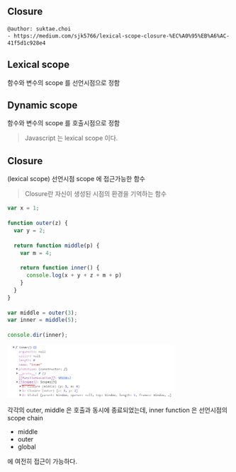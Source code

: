 ## Closure

```
@author: suktae.choi
- https://medium.com/sjk5766/lexical-scope-closure-%EC%A0%95%EB%A6%AC-41f5d1c928e4
```

## Lexical scope
함수와 변수의 scope 를 선언시점으로 정함

## Dynamic scope
함수와 변수의 scope 를 호출시점으로 정함

> Javascript 는 lexical scope 이다.

## Closure
(lexical scope) 선언시점 scope 에 접근가능한 함수

> Closure란 자신이 생성된 시점의 환경을 기억하는 함수

```javascript
var x = 1;

function outer(z) {
  var y = 2;
  
  return function middle(p) {
    var m = 4;
    
    return function inner() {
      console.log(x + y + z + m + p)
    }
  }
}

var middle = outer(3);
var inner = middle(5);

console.dir(inner);
```

<img src='1.png' width='75%'>

각각의 outer, middle 은 호출과 동시에 종료되었는데, inner function 은 선언시점의 scope chain

- middle
- outer
- global

에 여전히 접근이 가능하다.